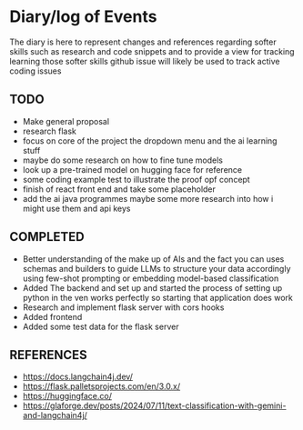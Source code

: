 # Diary/log of Events
The diary is here to represent changes and references regarding softer skills such as research and code snippets
and to provide a view for tracking learning those softer skills github issue will likely be used to track active coding issues


## TODO
- Make general proposal 
- research flask 
- focus on core of the project the dropdown menu and the ai learning stuff 
- maybe do some research on how to fine tune models 
- look up a pre-trained model on hugging face for reference 
- some coding example test to illustrate the proof opf concept
- finish of react front end and take some placeholder 
- add the ai java programmes maybe some more research into how i might use them and api keys 


## COMPLETED
- Better understanding of the make up of AIs and the fact you can uses schemas and builders to guide LLMs to  structure your data accordingly using few-shot prompting or embedding model-based classification 
- Added The backend and set up and started the process of setting up python in the ven works perfectly so starting that application does work 
- Research and implement flask server with cors hooks
- Added frontend
- Added some test data for the flask server

## REFERENCES
- https://docs.langchain4j.dev/
- https://flask.palletsprojects.com/en/3.0.x/
- https://huggingface.co/
- https://glaforge.dev/posts/2024/07/11/text-classification-with-gemini-and-langchain4j/

